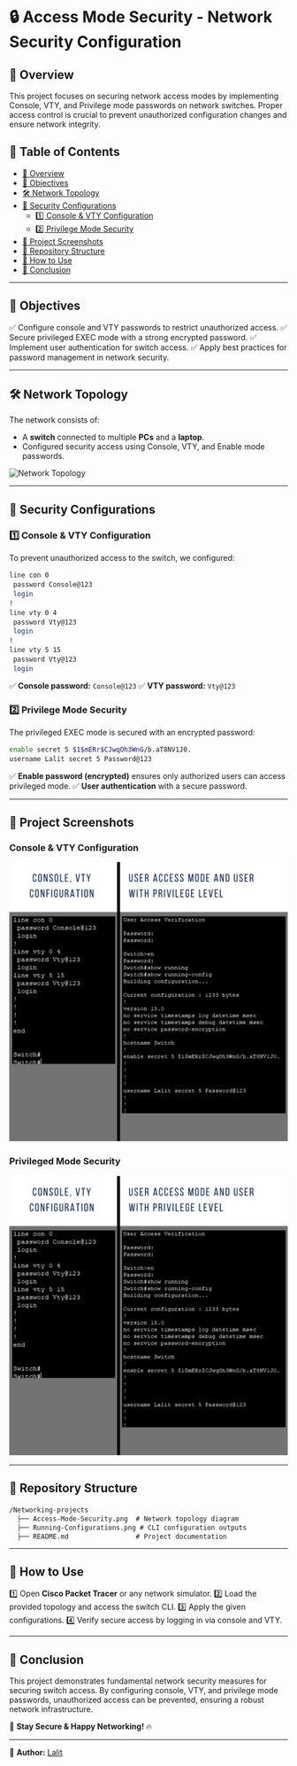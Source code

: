 # 🔒 Access Mode Security - Network Security Configuration

## 📌 Overview
This project focuses on securing network access modes by implementing Console, VTY, and Privilege mode passwords on network switches. Proper access control is crucial to prevent unauthorized configuration changes and ensure network integrity.

## 📜 Table of Contents
- [📌 Overview](#-overview)
- [🎯 Objectives](#-objectives)
- [🛠️ Network Topology](#️-network-topology)
- [🔑 Security Configurations](#-security-configurations)
  - [1️⃣ Console & VTY Configuration](#1️⃣-console--vty-configuration)
  - [2️⃣ Privilege Mode Security](#2️⃣-privilege-mode-security)
- [📸 Project Screenshots](#-project-screenshots)
- [📂 Repository Structure](#-repository-structure)
- [🚀 How to Use](#-how-to-use)
- [📌 Conclusion](#-conclusion)

---

## 🎯 Objectives
✅ Configure console and VTY passwords to restrict unauthorized access.
✅ Secure privileged EXEC mode with a strong encrypted password.
✅ Implement user authentication for switch access.
✅ Apply best practices for password management in network security.

---

## 🛠️ Network Topology
The network consists of:
- A **switch** connected to multiple **PCs** and a **laptop**.
- Configured security access using Console, VTY, and Enable mode passwords.

![Network Topology](https://github.com/21Lalit/Networking-projects/blob/main/Access-Mode-Security.png)

---

## 🔑 Security Configurations
### 1️⃣ Console & VTY Configuration
To prevent unauthorized access to the switch, we configured:
```bash
line con 0
 password Console@123
 login
!
line vty 0 4
 password Vty@123
 login
!
line vty 5 15
 password Vty@123
 login
```
✅ **Console password:** `Console@123`
✅ **VTY password:** `Vty@123`

### 2️⃣ Privilege Mode Security
The privileged EXEC mode is secured with an encrypted password:
```bash
enable secret 5 $1$mERr$CJwqOh3WnG/b.aT8NV1J0.
username Lalit secret 5 Password@123
```
✅ **Enable password (encrypted)** ensures only authorized users can access privileged mode.
✅ **User authentication** with a secure password.

---

## 📸 Project Screenshots
### Console & VTY Configuration
![Console & VTY](https://github.com/21Lalit/Networking-projects/blob/main/Access-Mode-Security/Running-Configurations.png)

### Privileged Mode Security
![Privilege Mode Security](https://github.com/21Lalit/Networking-projects/blob/main/Access-Mode-Security/Running-Configurations.png)

---

## 📂 Repository Structure
```
/Networking-projects
  ├── Access-Mode-Security.png  # Network topology diagram
  ├── Running-Configurations.png # CLI configuration outputs
  ├── README.md                 # Project documentation
```

---

## 🚀 How to Use
1️⃣ Open **Cisco Packet Tracer** or any network simulator.
2️⃣ Load the provided topology and access the switch CLI.
3️⃣ Apply the given configurations.
4️⃣ Verify secure access by logging in via console and VTY.

---

## 📌 Conclusion
This project demonstrates fundamental network security measures for securing switch access. By configuring console, VTY, and privilege mode passwords, unauthorized access can be prevented, ensuring a robust network infrastructure.

🚀 **Stay Secure & Happy Networking!** 🔥

---

📌 **Author:** [Lalit](https://github.com/21Lalit)